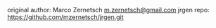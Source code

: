 original author: Marco Zernetsch <m.zernetsch@gmail.com>
jrgen repo: https://github.com/mzernetsch/jrgen.git